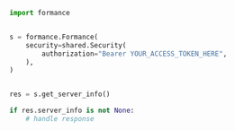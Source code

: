 <!-- Start SDK Example Usage -->
```python
import formance


s = formance.Formance(
    security=shared.Security(
        authorization="Bearer YOUR_ACCESS_TOKEN_HERE",
    ),
)


res = s.get_server_info()

if res.server_info is not None:
    # handle response
```
<!-- End SDK Example Usage -->